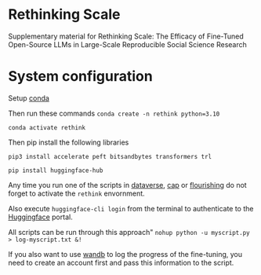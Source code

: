 # Rethinking Scale
Supplementary material for Rethinking Scale: The Efficacy of Fine-Tuned Open-Source LLMs in Large-Scale Reproducible Social Science Research


# System configuration

Setup [conda](https://docs.anaconda.com/miniconda/)

Then run these commands `conda create -n rethink python=3.10`

`conda activate rethink`

Then pip install the following libraries

`pip3 install accelerate peft bitsandbytes transformers trl`

`pip install huggingface-hub`

Any time you run one of the scripts in [dataverse](dataverse), [cap](cap) or [flourishing](flourishing) do not forget to activate the `rethink` envornment.

Also execute `huggingface-cli login` from the terminal to authenticate to the [Huggingface](https://huggingface.co) portal.

All scripts can be run through this approach"
`nohup python -u myscript.py > log-myscript.txt &!`

If you also want to use [wandb](https://wandb.ai/) to log the progress of the fine-tuning, you need to create an account first and pass this information to the script.
